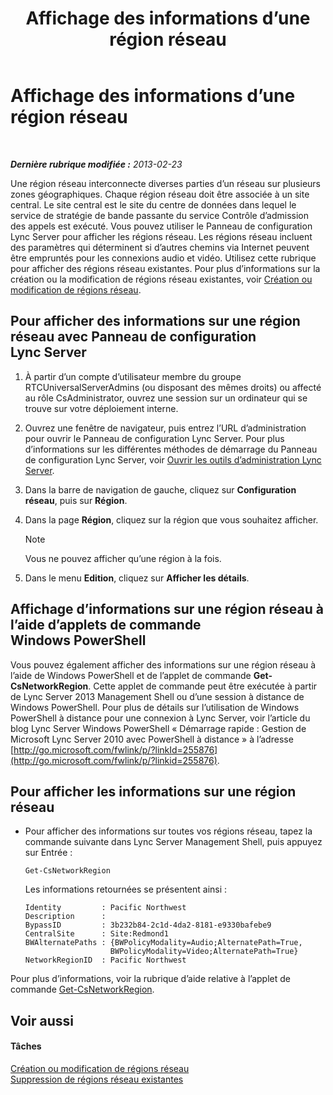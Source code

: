 ﻿---
title: Affichage des informations d’une région réseau
TOCTitle: Affichage des informations d’une région réseau
ms:assetid: 665740d0-a3ed-460f-8337-5ed945f90589
ms:mtpsurl: https://technet.microsoft.com/fr-fr/library/JJ688076(v=OCS.15)
ms:contentKeyID: 49891373
ms.date: 05/20/2016
mtps_version: v=OCS.15
ms.translationtype: HT
---

# Affichage des informations d’une région réseau

 

_**Dernière rubrique modifiée :** 2013-02-23_

Une région réseau interconnecte diverses parties d’un réseau sur plusieurs zones géographiques. Chaque région réseau doit être associée à un site central. Le site central est le site du centre de données dans lequel le service de stratégie de bande passante du service Contrôle d’admission des appels est exécuté. Vous pouvez utiliser le Panneau de configuration Lync Server pour afficher les régions réseau. Les régions réseau incluent des paramètres qui déterminent si d’autres chemins via Internet peuvent être empruntés pour les connexions audio et vidéo. Utilisez cette rubrique pour afficher des régions réseau existantes. Pour plus d’informations sur la création ou la modification de régions réseau existantes, voir [Création ou modification de régions réseau](lync-server-2013-creating-or-modifying-network-regions.md).

## Pour afficher des informations sur une région réseau avec Panneau de configuration Lync Server

1.  À partir d’un compte d’utilisateur membre du groupe RTCUniversalServerAdmins (ou disposant des mêmes droits) ou affecté au rôle CsAdministrator, ouvrez une session sur un ordinateur qui se trouve sur votre déploiement interne.

2.  Ouvrez une fenêtre de navigateur, puis entrez l’URL d’administration pour ouvrir le Panneau de configuration Lync Server. Pour plus d’informations sur les différentes méthodes de démarrage du Panneau de configuration Lync Server, voir [Ouvrir les outils d’administration Lync Server](lync-server-2013-open-lync-server-administrative-tools.md).

3.  Dans la barre de navigation de gauche, cliquez sur **Configuration réseau**, puis sur **Région**.

4.  Dans la page **Région**, cliquez sur la région que vous souhaitez afficher.
    
    > [!note]  
    > Vous ne pouvez afficher qu’une région à la fois.

5.  Dans le menu **Edition**, cliquez sur **Afficher les détails**.

## Affichage d’informations sur une région réseau à l’aide d’applets de commande Windows PowerShell

Vous pouvez également afficher des informations sur une région réseau à l’aide de Windows PowerShell et de l’applet de commande **Get-CsNetworkRegion**. Cette applet de commande peut être exécutée à partir de Lync Server 2013 Management Shell ou d’une session à distance de Windows PowerShell. Pour plus de détails sur l’utilisation de Windows PowerShell à distance pour une connexion à Lync Server, voir l’article du blog Lync Server Windows PowerShell « Démarrage rapide : Gestion de Microsoft Lync Server 2010 avec PowerShell à distance » à l’adresse [http://go.microsoft.com/fwlink/p/?linkId=255876](http://go.microsoft.com/fwlink/p/?linkid=255876).

## Pour afficher les informations sur une région réseau

  - Pour afficher des informations sur toutes vos régions réseau, tapez la commande suivante dans Lync Server Management Shell, puis appuyez sur Entrée :
    
        Get-CsNetworkRegion
    
    Les informations retournées se présentent ainsi :
    
        Identity         : Pacific Northwest
        Description      :
        BypassID         : 3b232b84-2c1d-4da2-8181-e9330bafebe9
        CentralSite      : Site:Redmond1
        BWAlternatePaths : {BWPolicyModality=Audio;AlternatePath=True, 
                           BWPolicyModality=Video;AlternatePath=True}
        NetworkRegionID  : Pacific Northwest

Pour plus d’informations, voir la rubrique d’aide relative à l’applet de commande [Get-CsNetworkRegion](https://docs.microsoft.com/en-us/powershell/module/skype/Get-CsNetworkRegionLink).

## Voir aussi

#### Tâches

[Création ou modification de régions réseau](lync-server-2013-creating-or-modifying-network-regions.md)  
[Suppression de régions réseau existantes](lync-server-2013-deleting-existing-network-regions.md)

